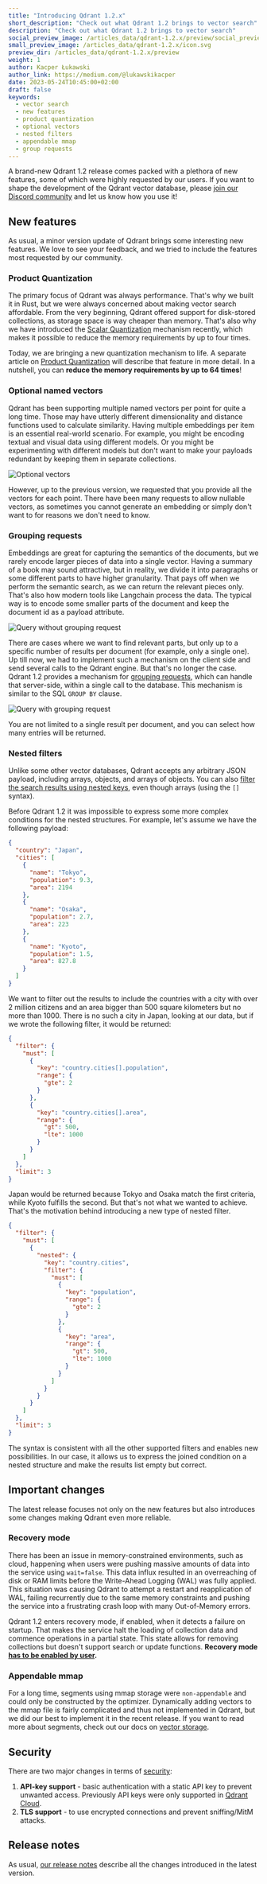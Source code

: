 ```yaml
---
title: "Introducing Qdrant 1.2.x"
short_description: "Check out what Qdrant 1.2 brings to vector search"
description: "Check out what Qdrant 1.2 brings to vector search"
social_preview_image: /articles_data/qdrant-1.2.x/preview/social_preview.jpg
small_preview_image: /articles_data/qdrant-1.2.x/icon.svg
preview_dir: /articles_data/qdrant-1.2.x/preview
weight: 1
author: Kacper Łukawski
author_link: https://medium.com/@lukawskikacper
date: 2023-05-24T10:45:00+02:00
draft: false
keywords:
  - vector search
  - new features
  - product quantization
  - optional vectors
  - nested filters
  - appendable mmap
  - group requests
---
```


A brand-new Qdrant 1.2 release comes packed with a plethora of new features, some of which
were highly requested by our users. If you want to shape the development of the Qdrant vector
database, please [join our Discord community](https://qdrant.to/discord) and let us know
how you use it!

## New features

As usual, a minor version update of Qdrant brings some interesting new features. We love to see your 
feedback, and we tried to include the features most requested by our community.

### Product Quantization

The primary focus of Qdrant was always performance. That's why we built it in Rust, but we were 
always concerned about making vector search affordable. From the very beginning, Qdrant offered 
support for disk-stored collections, as storage space is way cheaper than memory. That's also 
why we have introduced the [Scalar Quantization](/articles/scalar-quantization) mechanism recently, 
which makes it possible to reduce the memory requirements by up to four times.

Today, we are bringing a new quantization mechanism to life. A separate article on [Product 
Quantization](/documentation/quantization/#product-quantization) will describe that feature in more 
detail. In a nutshell, you can **reduce the memory requirements by up to 64 times**!

### Optional named vectors

Qdrant has been supporting multiple named vectors per point for quite a long time. Those may have 
utterly different dimensionality and distance functions used to calculate similarity. Having multiple 
embeddings per item is an essential real-world scenario. For example, you might be encoding textual 
and visual data using different models. Or you might be experimenting with different models but 
don't want to make your payloads redundant by keeping them in separate collections.

![Optional vectors](/articles_data/qdrant-1.2.x/optional-vectors.png)

However, up to the previous version, we requested that you provide all the vectors for each point. There 
have been many requests to allow nullable vectors, as sometimes you cannot generate an embedding or 
simply don't want to for reasons we don't need to know.

### Grouping requests

Embeddings are great for capturing the semantics of the documents, but we rarely encode larger pieces 
of data into a single vector. Having a summary of a book may sound attractive, but in reality, we 
divide it into paragraphs or some different parts to have higher granularity. That pays off when we 
perform the semantic search, as we can return the relevant pieces only. That's also how modern tools 
like Langchain process the data. The typical way is to encode some smaller parts of the document and 
keep the document id as a payload attribute.

![Query without grouping request](/articles_data/qdrant-1.2.x/without-grouping-request.png)

There are cases where we want to find relevant parts, but only up to a specific number of results
per document (for example, only a single one). Up till now, we had to implement such a mechanism 
on the client side and send several calls to the Qdrant engine. But that's no longer the case. 
Qdrant 1.2 provides a mechanism for [grouping requests](/documentation/search/#grouping-api), which 
can handle that server-side, within a single call to the database. This mechanism is similar to the 
SQL `GROUP BY` clause.

![Query with grouping request](/articles_data/qdrant-1.2.x/with-grouping-request.png)

You are not limited to a single result per document, and you can select how many entries will be
returned.

### Nested filters

Unlike some other vector databases, Qdrant accepts any arbitrary JSON payload, including
arrays, objects, and arrays of objects. You can also [filter the search results using nested 
keys](/documentation/filtering/#nested-key), even though arrays (using the `[]` syntax). 

Before Qdrant 1.2 it was impossible to express some more complex conditions for the
nested structures. For example, let's assume we have the following payload:

```json
{
  "country": "Japan",
  "cities": [
    {
      "name": "Tokyo",
      "population": 9.3,
      "area": 2194
    },
    {
      "name": "Osaka",
      "population": 2.7,
      "area": 223
    },
    {
      "name": "Kyoto",
      "population": 1.5,
      "area": 827.8
    }
  ]
}
```

We want to filter out the results to include the countries with a city with over 2 million citizens 
and an area bigger than 500 square kilometers but no more than 1000. There is no such a city in 
Japan, looking at our data, but if we wrote the following filter, it would be returned:

```json
{
  "filter": {
    "must": [
      {
        "key": "country.cities[].population",
        "range": {
          "gte": 2
        }
      },
      {
        "key": "country.cities[].area",
        "range": {
          "gt": 500,
          "lte": 1000
        }
      }
    ]
  },
  "limit": 3
}
```

Japan would be returned because Tokyo and Osaka match the first criteria, while Kyoto fulfills 
the second. But that's not what we wanted to achieve. That's the motivation behind introducing 
a new type of nested filter.

```json
{
  "filter": {
    "must": [
      {
        "nested": {
          "key": "country.cities",
          "filter": {
            "must": [
              {
                "key": "population",
                "range": {
                  "gte": 2
                }
              },
              {
                "key": "area",
                "range": {
                  "gt": 500,
                  "lte": 1000
                }
              }
            ]
          }
        }
      }
    ]
  },
  "limit": 3
}
```

The syntax is consistent with all the other supported filters and enables new possibilities. In 
our case, it allows us to express the joined condition on a nested structure and make the results 
list empty but correct.

## Important changes

The latest release focuses not only on the new features but also introduces some changes making 
Qdrant even more reliable.

### Recovery mode

There has been an issue in memory-constrained environments, such as cloud, happening when users were 
pushing massive amounts of data into the service using `wait=false`. This data influx resulted in an 
overreaching of disk or RAM limits before the Write-Ahead Logging (WAL) was fully applied. This 
situation was causing Qdrant to attempt a restart and reapplication of WAL, failing recurrently due 
to the same memory constraints and pushing the service into a frustrating crash loop with many 
Out-of-Memory errors.

Qdrant 1.2 enters recovery mode, if enabled, when it detects a failure on startup. 
That makes the service halt the loading of collection data and commence operations in a partial state. 
This state allows for removing collections but doesn't support search or update functions. 
**Recovery mode [has to be enabled by user](/documentation/administration/#recovery-mode).**

### Appendable mmap

For a long time, segments using mmap storage were `non-appendable` and could only be constructed by 
the optimizer. Dynamically adding vectors to the mmap file is fairly complicated and thus not 
implemented in Qdrant, but we did our best to implement it in the recent release. If you want 
to read more about segments, check out our docs on [vector storage](/documentation/storage/#vector-storage).

## Security

There are two major changes in terms of [security](/documentation/security/):

1. **API-key support** - basic authentication with a static API key to prevent unwanted access. Previously 
   API keys were only supported in [Qdrant Cloud](https://cloud.qdrant.io/).
2. **TLS support** -  to use encrypted connections and prevent sniffing/MitM attacks.

## Release notes

As usual, [our release notes](https://github.com/qdrant/qdrant/releases/tag/v1.2.0) describe all the changes 
introduced in the latest version.
